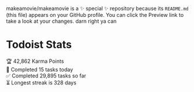 makeamovie/makeamovie is a ✨ special ✨ repository because its `README.md` (this file) appears on your GitHub profile.
You can click the Preview link to take a look at your changes. darn right ya can

# Todoist Stats

<!-- TODO-IST:START -->
🏆  42,862 Karma Points           
🌸  Completed 15 tasks today           
✅  Completed 29,895 tasks so far           
⏳  Longest streak is 328 days
<!-- TODO-IST:END -->